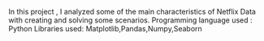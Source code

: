In this project , I analyzed some of the main characteristics of Netflix Data with creating and solving some scenarios.
Programming language used : Python
Libraries used: Matplotlib,Pandas,Numpy,Seaborn
